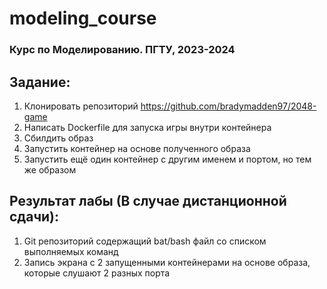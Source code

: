 # modeling_course
### Курс по Моделированию. ПГТУ, 2023-2024

## Задание:
1. Клонировать репозиторий https://github.com/bradymadden97/2048-game
2. Написать Dockerfile для запуска игры внутри контейнера
3. Сбилдить образ
4. Запустить контейнер на основе полученного образа
5. Запустить ещё один контейнер с другим именем и портом, но тем же образом

## Результат лабы (В случае дистанционной сдачи):
1. Git репозиторий содержащий bat/bash файл со списком выполняемых команд
2. Запись экрана с 2 запущенными контейнерами на основе образа, которые слушают 2 разных порта
